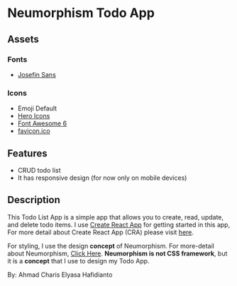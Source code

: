 # Neumorphism Todo App

## Assets

### Fonts

- [Josefin Sans](https://fonts.google.com/specimen/Josefin+Sans?query=Josefin)

### Icons

- Emoji Default
- [Hero Icons](https://heroicons.com/)
- [Font Awesome 6](https://fontawesome.com/)
- [favicon.ico](https://favicon.io/)

## Features

- CRUD todo list
- It has responsive design (for now only on mobile devices)

## Description

This Todo List App is a simple app that allows you to create, read, update, and delete todo items. I use [Create React App](https://create-react-app.dev/docs/getting-started) 
for getting started in this app, For more detail about Create React App (CRA) please visit [here](https://create-react-app.dev/docs/getting-started).

For styling, I use the design **concept** of Neumorphism. For more-detail about
Neumorphism, [Click Here](https://www.justinmind.com/ui-design/neumorphism). **Neumorphism is not CSS framework**, but
it is
a **concept** that I use to design my Todo App.

By: Ahmad Charis Elyasa Hafidianto

